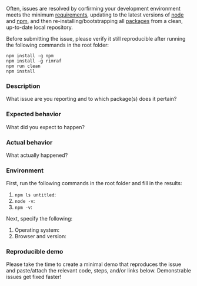 <!--
If you are reporting a bug, please include this template and provide the requested information below. Otherwise, please replace this template with a thorough description of the issue.
-->

Often, issues are resolved by corfirming your development environment meets the minimum [requirements](https://github.com/billyzkid/untitled/blob/master/README.md#Requirements), updating to the latest versions of [node](https://nodejs.org) and [npm](https://www.npmjs.com/package/npm), and then re-installing/bootstrapping all [packages](https://github.com/billyzkid/untitled/tree/master/packages) from a clean, up-to-date local repository.

Before submitting the issue, please verify it still reproducible after running the following commands in the root folder:

```
npm install -g npm
npm install -g rimraf
npm run clean
npm install
```

### Description

What issue are you reporting and to which package(s) does it pertain?

### Expected behavior

What did you expect to happen?

### Actual behavior

What actually happened?

### Environment

First, run the following commands in the root folder and fill in the results:

1. `npm ls untitled`: 
2. `node -v`: 
3. `npm -v`: 

Next, specify the following:

1. Operating system: 
2. Browser and version: 

### Reproducible demo

Please take the time to create a minimal demo that reproduces the issue and paste/attach the relevant code, steps, and/or links below. Demonstrable issues get fixed faster!